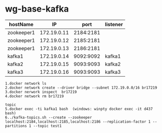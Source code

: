 # wg-base-kafka

|    hostName     | IP       | port   | listener |
| -----------     | -------- | ------ | ------  |
| zookeeper1 | 172.19.0.11 | 2184:2181 |  | 
| zookeeper1 | 172.19.0.12 | 2185:2181 |  | 
| zookeeper1 | 172.19.0.13 | 2186:2181 |  | 
| kafka1 | 172.19.0.14 | 9092:9092 | kafka1 | 
| kafka2 | 172.19.0.15 | 9093:9093 | kafka2 | 
| kafka3 | 172.19.0.16 | 9093:9093 | kafka3 | 

```
1.docker network ls
2.docker network create --driver bridge --subnet 172.19.0.0/16 br17219
3.docker nerwork inspect  br17219
4.docker network rm br17219

topic
5.docker exec -ti kafka1 bash  (windows: winpty docker exec -it d437 bash) 
6../kafka-topics.sh --create --zookeeper localhost:2184,localhost:2185,localhost:2186 --replication-factor 1 --partitions 1 --topic test1

```
